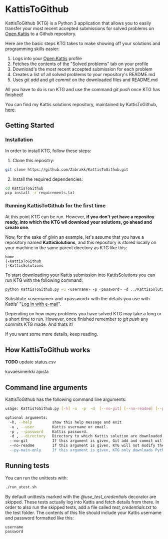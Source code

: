 # KattisToGithub
KattisToGithub (KTG) is a Python 3 application that allows you to easily transfer your most recent accepted submissions for solved problems on [Open.Kattis](https://open.kattis.com/) to a Github repository.

Here are the basic steps KTG takes to make showing off your solutions and programming skills easier:
1. Logs into your [Open.Kattis](https://open.kattis.com/) profile
2. Fetches the contents of the "Solved problems" tab on your profile
3. Download's the most recent accepted submission for each problem
4. Creates a list of all solved problems to your repository's README.md
5. Uses _git add_ and _git commit_ on the downloaded files and README.md

All you have to do is run KTG and use the command _git push_ once KTG has finished!

You can find my Kattis solutions repository, maintained by KattisToGithub, [here](https://github.com/Zabrakk/Kattis-Solutions).

## Getting Started

### Installation
In order to install KTG, follow these steps:
1. Clone this repositry:
```bash
git clone https://github.com/Zabrakk/KattisToGithub.git
```
2. Install the required dependencies:
```bash
cd KattisToGithub
pip install -r requirements.txt
```

### Running KattisToGithub for the first time
At this point KTG can be run. However, **if you don't yet have a repositoy ready, into which the KTG wll download your solutions, go ahead and create one**.

Now, for the sake of givin an example, let's assume that you have a repository named **KattisSolutions**, and this repository is stored locally on your machine in the same parent directory as KTG like this:
```
home
|-KattisToGithub
|-KattisSolutions
```
To start downloading your Kattis submission into KattisSolutions you can run KTG with the following command:
```bash
python KattisToGithub.py -u <username> -p <password> -d ../KattisSolutions
```
Substitute \<username\> and \<password\> with the details you use with Kattis' "[Log in with e-mail](https://open.kattis.com/login/email?)".

Depending on how many problems you have solved KTG may take a long or a short time to run. However, once finished remember to _git push_ any commits KTG made. And thats it!

If you want some more details, keep reading.

## How KattisToGithub works
**TODO**
update status.csv

kuvaesimerkki ajosta

## Command line arguments
KattisToGithub has the following command line arguments:
```bash
usage: KattisToGithub.py [-h] -u  -p  -d  [--no-git] [--no-readme] [--py-main-only]

optional arguments:
  -h, --help         show this help message and exit
  -u , --user        Kattis username or email.
  -p , --password    Kattis password.
  -d , --directory   Directory to which Kattis solution are downloaded to.
  --no-git           If this argument is given, Git add and commit will not be used on any files.
  --no-readme        If this argument is given, KTG will not modify the repository's README.md in any way.
  --py-main-only     If this argument is given, KTG only downloads Python 3 files that include the substring "def main()".
```

## Running tests
You can run the unittests with:
```bash
./run_utest.sh
```
By default unittests marked with the _@use_test_credentials_ decorator are skipped. These tests actually log into Kattis and fetch details from there. In order to also run the skipped tests, add a file called _test_credentials.txt_ to the test folder. The contents of this file should include your Kattis username and password formatted like this:
```text
username
password
```